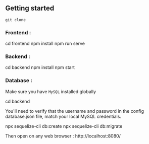 

## Getting started

`git clone `

### Frontend :


cd frontend
npm install 
npm run serve


### Backend :


cd backend
npm install
npm start


### Database :

Make sure you have `MySQL` installed globally


cd backend


You'll need to verify that the username and password in the config database.json file, match your local MySQL credentials.


npx sequelize-cli db:create
npx sequelize-cli db:migrate


Then open on any web browser : http://localhost:8080/





